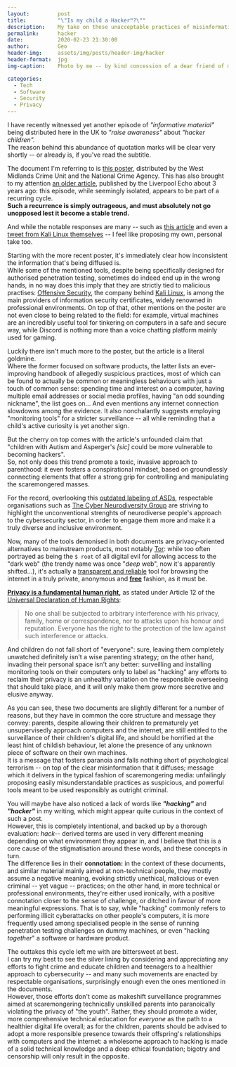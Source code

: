 ```yaml
---
layout:         post
title:          "\"Is my child a Hacker™?\""
description:    My take on these unacceptable practices of misinformation and scaremongering
permalink:      hacker
date:           2020-02-23 21:30:00
author:         Geo
header-img:     assets/img/posts/header-img/hacker
header-format:  jpg
img-caption:    Photo by me -- by kind concession of a dear friend of mine who, conveniently, wishes to remain Anonymous (;

categories:
  - Tech
  - Software
  - Security
  - Privacy
---
```


I have recently witnessed yet another episode of *"informative material"* being distributed here in the UK to *"raise awareness"* about *"hacker children".*    
The reason behind this abundance of quotation marks will be clear very shortly -- or already is, if you've read the subtitle.

The document I'm referring to is [this poster](https://pbs.twimg.com/media/EQmqe5xWAAAmSJ0?format=jpg&name=4096x4096), distributed by the West Midlands Crime Unit and the National Crime Agency.
This has also brought to my attention [an older article](https://www.liverpoolecho.co.uk/news/liverpool-news/signs-your-child-computer-hacker-12626527), published by the Liverpool Echo about 3 years ago: this episode, while seemingly isolated, appears to be part of a recurring cycle.    
**Such a recurrence is simply outrageous, and must absolutely not go unopposed lest it become a stable trend.**

And while the notable responses are many -- such as [this article](https://www.theregister.co.uk/2020/02/14/silly_police_infosec_parental_advice_poster) and even a [tweet from Kali Linux themselves](https://twitter.com/kalilinux/status/1227703199584395267) -- I feel like proposing my own, personal take too.

Starting with the more recent poster, it's immediately clear how inconsistent the information that's being diffused is.   
While some of the mentioned tools, despite being specifically designed for authorised penetration testing, sometimes do indeed end up in the wrong hands, in no way does this imply that they are strictly tied to malicious practises: [Offensive Security](https://www.offensive-security.com), the company behind [Kali Linux](https://www.kali.org), is among the main providers of information security certificates, widely renowned in professional environments.
On top of that, other mentions on the poster are not even close to being related to the field: for example, virtual machines are an incredibly useful tool for tinkering on computers in a safe and secure way, while Discord is nothing more than a voice chatting platform mainly used for gaming.

Luckily there isn't much more to the poster, but the article is a literal goldmine.   
Where the former focused on software products, the latter lists an ever-improving handbook of allegedly suspicious practices, most of which can be found to actually be common or meaningless behaviours with just a touch of common sense: spending time and interest on a computer, having multiple email addresses or social media profiles, having "an odd sounding nickname", the list goes on... And even mentions any internet connection slowdowns among the evidence.
It also nonchalantly suggests employing "monitoring tools" for a stricter surveillance -- all while reminding that a child's active curiosity is yet another sign.

But the cherry on top comes with the article's unfounded claim that "children with Autism and Asperger's *[sic]* could be more vulnerable to becoming hackers".   
So, not only does this trend promote a toxic, invasive approach to parenthood: it even fosters a conspirational mindset, based on groundlessly connecting elements that offer a strong grip for controlling and manipulating the scaremongered masses.

For the record, overlooking this [outdated labeling of ASDs](https://en.wikipedia.org/wiki/Autism_spectrum#Classification), respectable organisations such as [The Cyber Neurodiversity Group](https://www.neurocyber.uk) are striving to highlight the unconventional strenghts of neurodiverse people's approach to the cybersecurity sector, in order to engage them more and make it a truly diverse and inclusive environment.

Now, many of the tools demonised in both documents are privacy-oriented alternatives to mainstream products, most notably [Tor](https://www.torproject.org): while too often portrayed as being the `$ root` of all digital evil for allowing access to the "dark web" (the trendy name was once "*deep* web", now it's apparently shifted...), it's actually a [transparent and reliable](https://github.com/torproject/tor) tool for browsing the internet in a truly private, anonymous and **[free](https://www.gnu.org/philosophy/free-sw.en.html)** fashion, as it must be.

**[Privacy is a fundamental human right](https://www.privacyinternational.org/explainer/56/what-privacy),** as stated under Article 12 of the [Universal Declaration of Human Rights](https://www.un.org/en/universal-declaration-human-rights/index.html):
> No one shall be subjected to arbitrary interference with his privacy, family, home or correspondence, nor to attacks upon his honour and reputation. Everyone has the right to the protection of the law against such interference or attacks.

And children do not fall short of "everyone": sure, leaving them completely unwatched definitely isn't a wise parenting strategy; on the other hand, invading their personal space isn't any better: surveilling and installing monitoring tools on their computers only to label as "hacking" any efforts to reclaim their privacy is an unhealthy variation on the responsible overseeing that should take place, and it will only make them grow more secretive and elusive anyway.

As you can see, these two documents are slightly different for a number of reasons, but they have in common the core structure and message they convey: parents, despite allowing their children to prematurely yet unsupervisedly approach computers and the internet, are still entitled to the surveillance of their children's digital life, and should be horrified at the least hint of childish behaviour, let alone the presence of any unknown piece of software on their own machines.    
It is a message that fosters paranoia and falls nothing short of psychological terrorism -- on top of the clear misinformation that it diffuses; message which it delivers in the typical fashion of scaremongering media: unfailingly proposing easily misunderstandable practices as suspicious, and powerful tools meant to be used responsibly as outright criminal.

You will maybe have also noticed a lack of words like ***"hacking"*** and ***"hacker"*** in my writing, which might appear quite curious in the context of such a post.   
However, this is completely intentional, and backed up by a thorough evaluation: *hack--* derived terms are used in very different meaning depending on what environment they appear in, and I believe that this is a core cause of the stigmatisation around these words, and these concepts in turn.    
The difference lies in their **connotation:** in the context of these documents, and similar material mainly aimed at non-technical people, they mostly assume a negative meaning, evoking strictly unethical, malicious or even criminal -- yet vague -- practices; on the other hand, in more technical or professional environments, they're either used ironically, with a positive connotation closer to the sense of challenge, or ditched in favour of more meaningful expressions.
That is to say, while "hacking" commonly refers to performing illicit cyberattacks on other people's computers, it is more frequently used among specialised people in the sense of running penetration testing challenges on dummy machines, or even "hacking *together*" a software or hardware product.

The outtakes this cycle left me with are bittersweet at best.   
I can try my best to see the silver lining by considering and appreciating any efforts to fight crime and educate children and teenagers to a healthier approach to cybersecurity -- and many such movements are enacted by respectable organisations, surprisingly enough even the ones mentioned in the documents.   
However, those efforts don't come as makeshift surveillance programmes aimed at scaremongering technically unskilled parents into paranoically violating the privacy of "the youth". Rather, they should promote a wider, more comprehensive technical education for *everyone* as the path to a healthier digital life overall; as for the children, parents should be advised to adopt a more responsible presence towards their offspring's relationships with computers and the internet: a wholesome approach to hacking is made of a solid technical knowledge and a deep ethical foundation; bigotry and censorship will only result in the opposite.